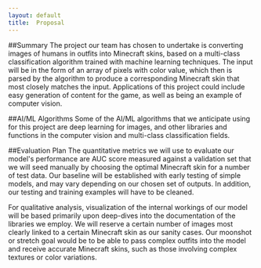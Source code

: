 ```yaml
---
layout: default
title:  Proposal
---
```

##Summary
The project our team has chosen to undertake is converting images of humans in outfits into Minecraft skins, based on a multi-class classification algorithm trained with machine learning techniques. The input will be in the form of an array of pixels with color value, which then is parsed by the algorithm to produce a corresponding Minecraft skin that most closely matches the input. Applications of this project could include easy generation of content for the game, as well as being an example of computer vision.  


##AI/ML Algorithms
Some of the AI/ML algorithms that we anticipate using for this project are deep learning for images, and other libraries and functions in the computer vision and multi-class classification fields.


##Evaluation Plan
The quantitative metrics we will use to evaluate our model's performance are AUC score measured against a validation set that we will seed manually by choosing the optimal Minecraft skin for a number of test data.  Our baseline will be established with early testing of simple models, and may vary depending on our chosen set of outputs.  In addition, our testing and training examples will have to be cleaned.

For qualitative analysis, visualization of the internal workings of our model will be based primarily upon deep-dives into the documentation of the libraries we employ.  We will reserve a certain number of images most clearly linked to a certain Minecraft skin as our sanity cases.  Our moonshot or stretch goal would be to be able to pass complex outfits into the model and receive accurate Minecraft skins, such as those involving complex textures or color variations.  
